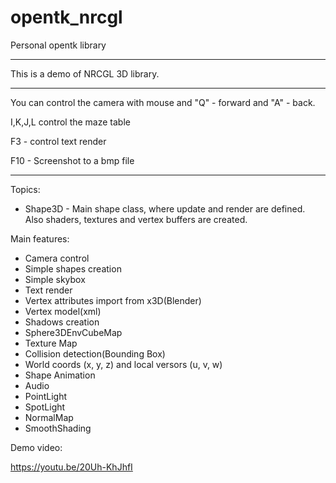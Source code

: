 # opentk_nrcgl
Personal opentk library 
*****************************************************************************************************************
This is a demo of NRCGL 3D library.
*****************************************************************************************************************
You can control the camera with mouse and "Q" - forward and "A" - back.

I,K,J,L control the maze table

F3 - control text render

F10 - Screenshot to a bmp file

*****************************************************************************************************************

Topics:
  - Shape3D - Main shape class, where update and render are defined. Also shaders, textures and vertex buffers are
              created.

Main features:
  - Camera control
  - Simple shapes creation
  - Simple skybox
  - Text render
  - Vertex attributes import from x3D(Blender)
  - Vertex model(xml)
  - Shadows creation
  - Sphere3DEnvCubeMap
  - Texture Map
  - Collision detection(Bounding Box)
  - World coords (x, y, z) and local versors (u, v, w)
  - Shape Animation
  - Audio
  - PointLight
  - SpotLight
  - NormalMap
  - SmoothShading

Demo video:

https://youtu.be/20Uh-KhJhfI
